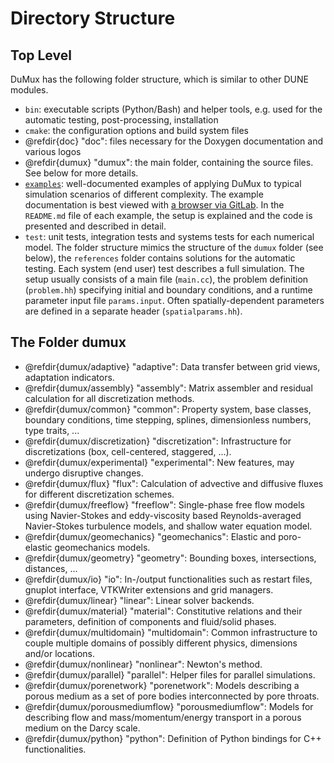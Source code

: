 # Directory Structure

## Top Level

DuMux has the following folder structure, which is similar to other DUNE modules.

* `bin`: executable scripts (Python/Bash) and helper tools, e.g. used for the automatic testing, post-processing, installation
* `cmake`: the configuration options and build system files
* @refdir{doc} "doc": files necessary for the Doxygen documentation and various logos
* @refdir{dumux} "dumux": the main folder, containing the source files. See below for more details.
* [`examples`](https://git.iws.uni-stuttgart.de/dumux-repositories/dumux/-/tree/master/examples#open_file_folder-example-1-diffusion-equation): well-documented examples of applying DuMux to typical simulation scenarios of different complexity. The example documentation is best viewed with [a browser via GitLab](https://git.iws.uni-stuttgart.de/dumux-repositories/dumux/-/tree/master/examples#open_file_folder-example-1-diffusion-equation). In the `README.md` file of
each example, the setup is explained and the code is presented and described in detail.
* `test`: unit tests, integration tests and systems tests for each numerical model. The folder structure mimics the structure of the `dumux` folder (see below), the `references` folder contains solutions for the automatic testing. Each system (end user) test describes a full simulation. The setup usually consists of a main file (`main.cc`), the problem definition (`problem.hh`) specifying initial and boundary conditions, and a runtime parameter input file `params.input`. Often spatially-dependent parameters are defined in a separate header (`spatialparams.hh`).

## The Folder dumux

* @refdir{dumux/adaptive} "adaptive": Data transfer between grid views, adaptation indicators.
* @refdir{dumux/assembly} "assembly": Matrix assembler and residual calculation for all discretization methods.
* @refdir{dumux/common} "common": Property system, base classes, boundary conditions, time stepping, splines, dimensionless numbers, type traits, ...
* @refdir{dumux/discretization} "discretization": Infrastructure for discretizations (box, cell-centered, staggered, ...).
* @refdir{dumux/experimental} "experimental": New features, may undergo disruptive changes.
* @refdir{dumux/flux} "flux": Calculation of advective and diffusive fluxes for different discretization schemes.
* @refdir{dumux/freeflow} "freeflow": Single-phase free flow models using Navier-Stokes and eddy-viscosity based Reynolds-averaged Navier-Stokes turbulence models, and shallow water equation model.
* @refdir{dumux/geomechanics} "geomechanics": Elastic and poro-elastic geomechanics models.
* @refdir{dumux/geometry} "geometry": Bounding boxes, intersections, distances, ...
* @refdir{dumux/io} "io": In-/output functionalities such as restart files, gnuplot interface, VTKWriter extensions and grid managers.
* @refdir{dumux/linear} "linear": Linear solver backends.
* @refdir{dumux/material} "material": Constitutive relations and their parameters, definition of components and fluid/solid phases.
* @refdir{dumux/multidomain} "multidomain": Common infrastructure to couple multiple domains of possibly different physics, dimensions and/or locations.
* @refdir{dumux/nonlinear} "nonlinear": Newton's method.
* @refdir{dumux/parallel} "parallel": Helper files for parallel simulations.
* @refdir{dumux/porenetwork} "porenetwork": Models describing a porous medium as a set of pore bodies interconnected by pore throats.
* @refdir{dumux/porousmediumflow} "porousmediumflow": Models for describing flow and mass/momentum/energy transport in a porous medium on the Darcy scale.
* @refdir{dumux/python} "python": Definition of Python bindings for C++ functionalities.
